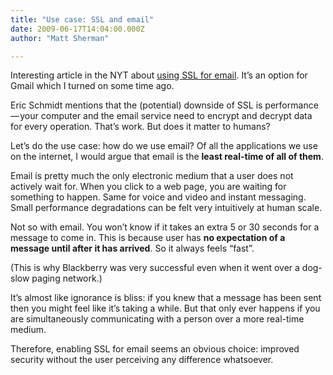 ```yaml
---
title: "Use case: SSL and email"
date: 2009-06-17T14:04:00.000Z
author: "Matt Sherman"

---
```


Interesting article in the NYT about [using SSL for email](http://bits.blogs.nytimes.com/2009/06/16/gmail-to-get-more-protection-from-snoops/). It’s an option for Gmail which I turned on some time ago.

Eric Schmidt mentions that the (potential) downside of SSL is performance — your computer and the email service need to encrypt and decrypt data for every operation. That’s work. But does it matter to humans?

Let’s do the use case: how do we use email? Of all the applications we use on the internet, I would argue that email is the **least real-time of all of them**.

Email is pretty much the only electronic medium that a user does not actively wait for. When you click to a web page, you are waiting for something to happen. Same for voice and video and instant messaging. Small performance degradations can be felt very intuitively at human scale.

Not so with email. You won’t know if it takes an extra 5 or 30 seconds for a message to come in. This is because user has **no expectation of a message until after it has arrived**. So it always feels “fast”.

(This is why Blackberry was very successful even when it went over a dog-slow paging network.)

It’s almost like ignorance is bliss: if you knew that a message has been sent then you might feel like it’s taking a while. But that only ever happens if you are simultaneously communicating with a person over a more real-time medium.

Therefore, enabling SSL for email seems an obvious choice: improved security without the user perceiving any difference whatsoever.
